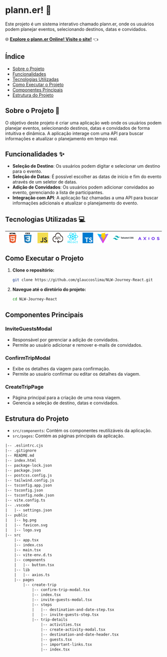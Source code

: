 # plann.er! 🌟

Este projeto é um sistema interativo chamado plann.er, onde os usuários podem planejar eventos, selecionando destinos, datas e convidados.

🌐 [**Explore o plann.er Online! Visite o site!**](https://nlw-journey-react-alpha.vercel.app/) 👈

## Índice

- [Sobre o Projeto](#sobre-o-projeto-📖)
- [Funcionalidades](#funcionalidades-✨)
- [Tecnologias Utilizadas](#tecnologias-utilizadas-💻)
- [Como Executar o Projeto](#como-executar-o-projeto)
- [Componentes Principais](#componentes-principais)
- [Estrutura do Projeto](#estrutura-do-projeto)

## Sobre o Projeto 📖

O objetivo deste projeto é criar uma aplicação web onde os usuários podem planejar eventos, selecionando destinos, datas e convidados de forma intuitiva e dinâmica. A aplicação interage com uma API para buscar informações e atualizar o planejamento em tempo real.

## Funcionalidades ✨

- **Seleção de Destino**: Os usuários podem digitar e selecionar um destino para o evento.
- **Seleção de Datas**: É possível escolher as datas de início e fim do evento através de um seletor de datas.
- **Adição de Convidados**: Os usuários podem adicionar convidados ao evento, gerenciando a lista de participantes.
- **Integração com API**: A aplicação faz chamadas a uma API para buscar informações adicionais e atualizar o planejamento do evento.

## Tecnologias Utilizadas 💻

| ![HTML5](https://raw.githubusercontent.com/glauccoslima/servidor_estaticos/main/html5-original-wordmark%20(1).png) | ![CSS3](https://raw.githubusercontent.com/glauccoslima/servidor_estaticos/main/css3-original-wordmark.png) | ![JavaScript](https://raw.githubusercontent.com/glauccoslima/servidor_estaticos/main/javascript.png) | ![API](https://raw.githubusercontent.com/glauccoslima/servidor_estaticos/main/api-3.png) | ![React](https://raw.githubusercontent.com/glauccoslima/servidor_estaticos/main/react.png) | ![TypeScript](https://raw.githubusercontent.com/glauccoslima/servidor_estaticos/main/typescript.png) | ![Vite](https://raw.githubusercontent.com/glauccoslima/servidor_estaticos/main/vite.png) | ![Tailwind CSS](https://raw.githubusercontent.com/glauccoslima/servidor_estaticos/main/tailwindcss.png) | ![Axios](https://raw.githubusercontent.com/glauccoslima/servidor_estaticos/main/axios.png) |
|:---:|:---:|:---:|:---:|:---:|:---:|:---:|:---:|:---:|

## Como Executar o Projeto

1. **Clone o repositório:**

    ```bash
    git clone https://github.com/glauccoslima/NLW-Journey-React.git
    ```

2. **Navegue até o diretório do projeto:**

    ```bash
    cd NLW-Journey-React
    ```

## Componentes Principais

### InviteGuestsModal

- Responsável por gerenciar a adição de convidados.
- Permite ao usuário adicionar e remover e-mails de convidados.

### ConfirmTripModal

- Exibe os detalhes da viagem para confirmação.
- Permite ao usuário confirmar ou editar os detalhes da viagem.

### CreateTripPage

- Página principal para a criação de uma nova viagem.
- Gerencia a seleção de destino, datas e convidados.

## Estrutura do Projeto

- `src/components`: Contém os componentes reutilizáveis da aplicação.
- `src/pages`: Contém as páginas principais da aplicação.

```plaintext
|-- .eslintrc.cjs
|-- .gitignore
|-- README.md
|-- index.html
|-- package-lock.json
|-- package.json
|-- postcss.config.js
|-- tailwind.config.js
|-- tsconfig.app.json
|-- tsconfig.json
|-- tsconfig.node.json
|-- vite.config.ts
|-- .vscode
|   |-- settings.json
|-- public
|   |-- bg.png
|   |-- favicon.svg
|   |-- logo.svg
|-- src
    |-- app.tsx
    |-- index.css
    |-- main.tsx
    |-- vite-env.d.ts
    |-- components
    |   |-- button.tsx
    |-- lib
    |   |-- axios.ts
    |-- pages
        |-- create-trip
            |-- confirm-trip-modal.tsx
            |-- index.tsx
            |-- invite-guests-modal.tsx
            |-- steps
            |   |-- destination-and-date-step.tsx
            |   |-- invite-guests-step.tsx
            |-- trip-details
                |-- activities.tsx
                |-- create-activity-modal.tsx
                |-- destination-and-date-header.tsx
                |-- guests.tsx
                |-- important-links.tsx
                |-- index.tsx
